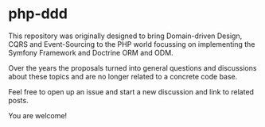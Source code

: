 # php-ddd
This repository was originally designed to bring Domain-driven Design, CQRS and Event-Sourcing to the PHP world focussing on implementing the Symfony Framework and Doctrine ORM and ODM.

Over the years the proposals turned into general questions and discussions about these topics and are no longer related to a concrete code base.

Feel free to open up an issue and start a new discussion and link to related posts.

You are welcome!
